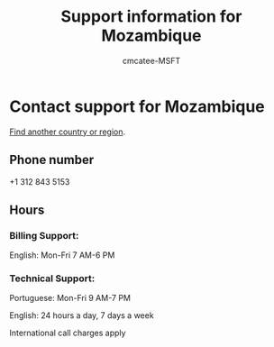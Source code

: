 ﻿---                                
title: Support information for Mozambique
author: cmcatee-MSFT
ms.author: cmcatee
manager: mnirkhe
audience: Admin
ms.topic: reference
ms.service: o365-administration
ms.collection: Adm_Support
localization_priority: Priority
description: Learn how to contact support for your country or region.
ROBOTS: NOINDEX, NOFOLLOW
---

# Contact support for Mozambique

[Find another country or region](../contact-support-for-business-products.md).

## Phone number
+1 312 843 5153

## Hours
### Billing Support:

English: Mon-Fri 7 AM-6 PM

### Technical Support:

Portuguese: Mon-Fri 9 AM-7 PM

English: 24 hours a day, 7 days a week

International call charges apply